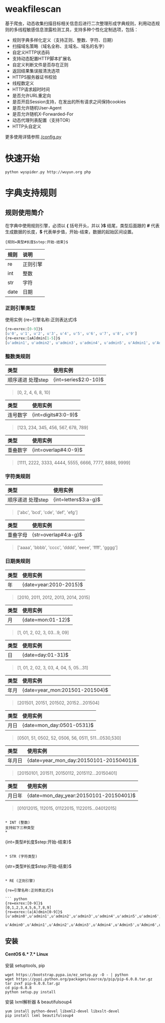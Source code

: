 # weakfilescan
基于爬虫，动态收集扫描目标相关信息后进行二次整理形成字典规则，利用动态规则的多线程敏感信息泄露检测工具，支持多种个性化定制选项，包括：
* 规则字典多样化定义（支持正则、整数、字符、日期）
* 扫描域名策略（域名全称、主域名、域名的名字）
* 自定义HTTP状态码
* 支持动态配置HTTP脚本扩展名
* 自定义判断文件是否存在正则
* 返回结果集误报清洗选项
* HTTPS服务器证书校验
* 线程数定义
* HTTP请求超时时间
* 是否允许URL重定向
* 是否开启Session支持，在发出的所有请求之间保持cookies
* 是否允许随机User-Agent
* 是否允许随机X-Forwarded-For
* 动态代理列表配置（支持TOR）
* HTTP头自定义

更多使用详情参照 [/config.py](https://github.com/ring04h/weakfilescan/blob/master/config.py)

# 快速开始
```
python wyspider.py http://wuyun.org php
```

# 字典支持规则
## 规则使用简介
在字典中使用规则引擎，必须以 **{** 括号开头，并以 **}\$** 结尾，类型后面跟的 **#** 代表生成数据的长度，**\$** 代表单步值，开始-结束，数据的起始区间设置。
```
{规则=类型#长度$step:开始-结束}$
```
| 规则      |    说明 |
| :-------- |:--------|
| re   | 正则引擎 |
| int  | 整数 |
| str  | 字符 |
| date | 日期 |

### 正则引擎类型
使用实例
{re=引擎名称:正则表达式}$
``` python
{re=exrex:[0-9]}$
[u'0', u'1', u'2', u'3', u'4', u'5', u'6', u'7', u'8', u'9']
{re=exrex:[aA]dmin[1-5]}$
[u'admin1', u'admin2', u'admin3', u'admin4', u'admin5', u'Admin1', u'Admin2', u'Admin3', u'Admin4', u'Admin5']
```

### 整数类规则
| 类型      | 使用实例 |
| :-------- |:--------|
| 顺序递进 处理step | {int=series\$2:0-10}\$ |
> [0, 2, 4, 6, 8, 10]

| 类型      | 使用实例 |
| :-------- |:--------|
| 连号数字 | {int=digits#3:0-9}$ |
> [123, 234, 345, 456, 567, 678, 789]

| 类型      | 使用实例 |
| :-------- |:--------|
| 重叠数字 | {int=overlap#4:0-9}$ |
> [1111, 2222, 3333, 4444, 5555, 6666, 7777, 8888, 9999]

### 字符类规则
| 类型      | 使用实例 |
| :-------- |:--------|
| 顺序递进 处理step | {int=letters\$3:a-g}\$ |
> ['abc', 'bcd', 'cde', 'def', 'efg']

| 类型      | 使用实例 |
| :-------- |:--------|
| 重叠字母 | {str=overlap#4:a-g}$ |
>  ['aaaa', 'bbbb', 'cccc', 'dddd', 'eeee', 'ffff', 'gggg']

### 日期类规则
| 类型      | 使用实例 |
| :-------- |:--------|
| 年 | {date=year:2010-2015}$ |
> [2010, 2011, 2012, 2013, 2014, 2015]

| 类型      | 使用实例 |
| :-------- |:--------|
| 月 | {date=mon:01-12}$ |
> [1, 01, 2, 02, 3, 03...9, 09]

| 类型      | 使用实例 |
| :-------- |:--------|
| 日 | {date=day:01-31}$ |
> [1, 01, 2, 02, 3, 03, 4, 04, 5, 05...31]

| 类型      | 使用实例 |
| :-------- |:--------|
| 年月 | {date=year_mon:201501-201504}$ |
> [201501, 20151, 201502, 20152...201504]

| 类型      | 使用实例 |
| :-------- |:--------|
| 月日 | {date=mon_day:0501-0531}$ |
> [0501, 51, 0502, 52, 0506, 56, 0511, 511...0530,530]

| 类型      | 使用实例 |
| :-------- |:--------|
| 年月日 | {date=year_mon_day:20150101-20150401}$ |
> [20150101, 201511, 20150112, 2015112...20150401]

| 类型      | 使用实例 |
| :-------- |:--------|
| 月日年 | {date=mon_day_year:20150101-20150401}$ |
> [01012015, 112015, 01122015, 1122015...04012015]




```

* INT (整数)
支持如下三种类型
* 
```
{int=类型#长度$step:开始-结束}$
```

* STR (字符类型)

```
{str=类型#长度$step:开始-结束}$
```

* RE (正则引擎)

{re=引擎名称:正则表达式}$

``` python
{re=exrex:[0-9]}$
[0,1,2,3,4,5,6,7,8,9]
{re=exrex:(a|A)dmin[0-9]}$
[u'admin0',u'admin1',u'admin2',u'admin3',u'admin4',u'admin5',u'admin6',u'admin7',u'admin8',u'admin9',
 u'Admin0',u'Admin1',u'Admin2',u'Admin3',u'Admin4',u'Admin5',u'Admin6',u'Admin7',u'Admin8',u'Admin9']
```

## 安装
#### CentOS 6.* 7.* Linux
安装 setuptools, pip
``` shell
wget https://bootstrap.pypa.io/ez_setup.py -O - | python
wget https://pypi.python.org/packages/source/p/pip/pip-6.0.8.tar.gz
tar zvxf pip-6.0.8.tar.gz
cd pip-6.0.8
python setup.py install
```
安装 lxml解析器 & beautifulsoup4
``` shell
yum install python-devel libxml2-devel libxslt-devel
pip install lxml beautifulsoup4
```